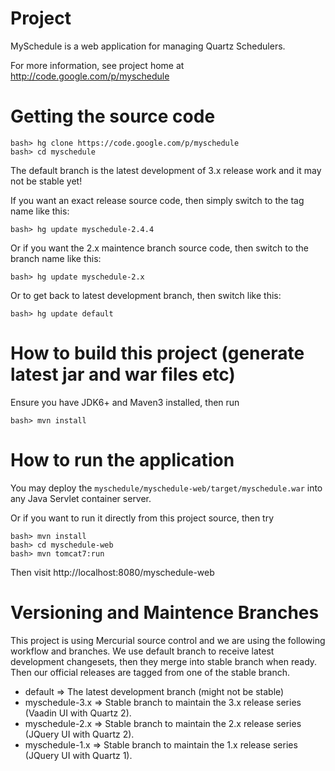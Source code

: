 # Project

MySchedule is a web application for managing Quartz Schedulers.

For more information, see project home at http://code.google.com/p/myschedule


# Getting the source code

	bash> hg clone https://code.google.com/p/myschedule
	bash> cd myschedule

The default branch is the latest development of 3.x release work and it may not be stable yet!

If you want an exact release source code, then simply switch to the tag name like this:

	bash> hg update myschedule-2.4.4

Or if you want the 2.x maintence branch source code, then switch to the branch name like this:

	bash> hg update myschedule-2.x

Or to get back to latest development branch, then switch like this:

	bash> hg update default
	

# How to build this project (generate latest jar and war files etc)

Ensure you have JDK6+ and Maven3 installed, then run

	bash> mvn install


# How to run the application

You may deploy the `myschedule/myschedule-web/target/myschedule.war` into any Java Servlet container server.

Or if you want to run it directly from this project source, then try

	bash> mvn install
	bash> cd myschedule-web
	bash> mvn tomcat7:run

Then visit http://localhost:8080/myschedule-web


# Versioning and Maintence Branches

This project is using Mercurial source control and we are using the following workflow and branches. We use
default branch to receive latest development changesets, then they merge into stable branch when ready. Then 
our official releases are tagged from one of the stable branch.

* default => The latest development branch (might not be stable)
* myschedule-3.x => Stable branch to maintain the 3.x release series (Vaadin UI with Quartz 2).
* myschedule-2.x => Stable branch to maintain the 2.x release series (JQuery UI with Quartz 2).
* myschedule-1.x => Stable branch to maintain the 1.x release series (JQuery UI with Quartz 1).
